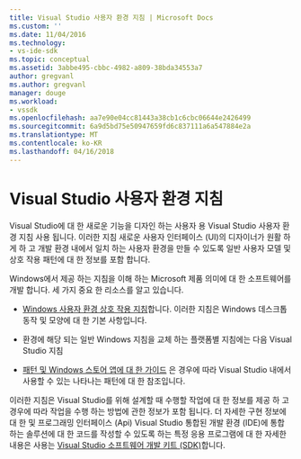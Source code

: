 ```yaml
---
title: Visual Studio 사용자 환경 지침 | Microsoft Docs
ms.custom: ''
ms.date: 11/04/2016
ms.technology:
- vs-ide-sdk
ms.topic: conceptual
ms.assetid: 3abbe495-cbbc-4982-a809-38bda34553a7
author: gregvanl
ms.author: gregvanl
manager: douge
ms.workload:
- vssdk
ms.openlocfilehash: aa7e90e04cc81443a38cb1c6cbc06644e2426499
ms.sourcegitcommit: 6a9d5bd75e50947659fd6c837111a6a547884e2a
ms.translationtype: MT
ms.contentlocale: ko-KR
ms.lasthandoff: 04/16/2018
---
```

# <a name="visual-studio-user-experience-guidelines"></a>Visual Studio 사용자 환경 지침
Visual Studio에 대 한 새로운 기능을 디자인 하는 사용자 용 Visual Studio 사용자 환경 지침 사용 됩니다. 이러한 지침 새로운 사용자 인터페이스 (UI)의 디자이너가 원활 하 게 하 고 개발 환경 내에서 일치 하는 사용자 환경을 만들 수 있도록 일반 사용자 모델 및 상호 작용 패턴에 대 한 정보를 포함 합니다.  
  
 Windows에서 제공 하는 지침을 이해 하는 Microsoft 제품 의미에 대 한 소프트웨어를 개발 합니다. 세 가지 중요 한 리소스를 알고 있습니다.  
  
-   [Windows 사용자 환경 상호 작용 지침](https://msdn.microsoft.com/en-us/library/aa511258.aspx)합니다. 이러한 지침은 Windows 데스크톱 동작 및 모양에 대 한 기본 사항입니다.  
  
-   환경에 해당 되는 일반 Windows 지침을 교체 하는 플랫폼별 지침에는 다음 Visual Studio 지침  
  
-   [패턴 및 Windows 스토어 앱에 대 한 가이드](https://dev.windows.com/en-us/design/interaction-ux) 은 경우에 따라 Visual Studio 내에서 사용할 수 있는 나타나는 패턴에 대 한 참조입니다.  
  
 이러한 지침은 Visual Studio를 위해 설계할 때 수행할 작업에 대 한 정보를 제공 하 고 경우에 따라 작업을 수행 하는 방법에 관한 정보가 포함 됩니다. 더 자세한 구현 정보에 대 한 및 프로그래밍 인터페이스 (Api) Visual Studio 통합된 개발 환경 (IDE)에 통합 하는 솔루션에 대 한 코드를 작성할 수 있도록 하는 특정 응용 프로그램에 대 한 자세한 내용은 사용는 [Visual Studio 소프트웨어 개발 키트 (SDK)](https://msdn.microsoft.com/en-us/library/bb166441.aspx)합니다.